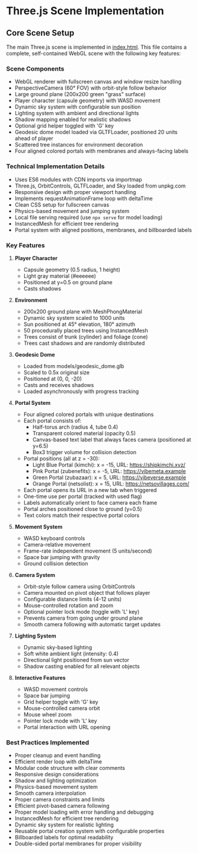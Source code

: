 # Three.js Scene Implementation

## Core Scene Setup
The main Three.js scene is implemented in [index.html](mdc:index.html). This file contains a complete, self-contained WebGL scene with the following key features:

### Scene Components
- WebGL renderer with fullscreen canvas and window resize handling
- PerspectiveCamera (60° FOV) with orbit-style follow behavior
- Large ground plane (200x200 green "grass" surface)
- Player character (capsule geometry) with WASD movement
- Dynamic sky system with configurable sun position
- Lighting system with ambient and directional lights
- Shadow mapping enabled for realistic shadows
- Optional grid helper toggled with 'G' key
- Geodesic dome model loaded via GLTFLoader, positioned 20 units ahead of player
- Scattered tree instances for environment decoration
- Four aligned colored portals with membranes and always-facing labels

### Technical Implementation Details
- Uses ES6 modules with CDN imports via importmap
- Three.js, OrbitControls, GLTFLoader, and Sky loaded from unpkg.com
- Responsive design with proper viewport handling
- Implements requestAnimationFrame loop with deltaTime
- Clean CSS setup for fullscreen canvas
- Physics-based movement and jumping system
- Local file serving required (use `npx serve` for model loading)
- InstancedMesh for efficient tree rendering
- Portal system with aligned positions, membranes, and billboarded labels

### Key Features
1. **Player Character**
   - Capsule geometry (0.5 radius, 1 height)
   - Light gray material (#eeeeee)
   - Positioned at y=0.5 on ground plane
   - Casts shadows

2. **Environment**
   - 200x200 ground plane with MeshPhongMaterial
   - Dynamic sky system scaled to 1000 units
   - Sun positioned at 45° elevation, 180° azimuth
   - 50 procedurally placed trees using InstancedMesh
   - Trees consist of trunk (cylinder) and foliage (cone)
   - Trees cast shadows and are randomly distributed

3. **Geodesic Dome**
   - Loaded from models/geodesic_dome.glb
   - Scaled to 0.5x original size
   - Positioned at (0, 0, -20)
   - Casts and receives shadows
   - Loaded asynchronously with progress tracking

4. **Portal System**
   - Four aligned colored portals with unique destinations
   - Each portal consists of:
     - Half-torus arch (radius 4, tube 0.4)
     - Transparent colored material (opacity 0.5)
     - Canvas-based text label that always faces camera (positioned at y=6.5)
     - Box3 trigger volume for collision detection
   - Portal positions (all at z = -30):
     - Light Blue Portal (kimchi): x = -15, URL: https://shipkimchi.xyz/
     - Pink Portal (zubenefits): x = -5, URL: https://vibemeta.example
     - Green Portal (zubazaar): x = 5, URL: https://vibeverse.example
     - Orange Portal (netsolist): x = 15, URL: https://netsovillages.com/
   - Each portal opens its URL in a new tab when triggered
   - One-time use per portal (tracked with used flag)
   - Labels automatically orient to face camera each frame
   - Portal arches positioned close to ground (y=0.5)
   - Text colors match their respective portal colors

5. **Movement System**
   - WASD keyboard controls
   - Camera-relative movement
   - Frame-rate independent movement (5 units/second)
   - Space bar jumping with gravity
   - Ground collision detection

6. **Camera System**
   - Orbit-style follow camera using OrbitControls
   - Camera mounted on pivot object that follows player
   - Configurable distance limits (4-12 units)
   - Mouse-controlled rotation and zoom
   - Optional pointer lock mode (toggle with 'L' key)
   - Prevents camera from going under ground plane
   - Smooth camera following with automatic target updates

7. **Lighting System**
   - Dynamic sky-based lighting
   - Soft white ambient light (intensity: 0.4)
   - Directional light positioned from sun vector
   - Shadow casting enabled for all relevant objects

8. **Interactive Features**
   - WASD movement controls
   - Space bar jumping
   - Grid helper toggle with 'G' key
   - Mouse-controlled camera orbit
   - Mouse wheel zoom
   - Pointer lock mode with 'L' key
   - Portal interaction with URL opening

### Best Practices Implemented
- Proper cleanup and event handling
- Efficient render loop with deltaTime
- Modular code structure with clear comments
- Responsive design considerations
- Shadow and lighting optimization
- Physics-based movement system
- Smooth camera interpolation
- Proper camera constraints and limits
- Efficient pivot-based camera following
- Proper model loading with error handling and debugging
- InstancedMesh for efficient tree rendering
- Dynamic sky system for realistic lighting
- Reusable portal creation system with configurable properties
- Billboarded labels for optimal readability
- Double-sided portal membranes for proper visibility 